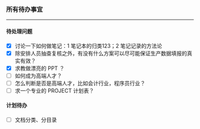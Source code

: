 ### 所有待办事宜

---

#### 待处理问题
- [x] 讨论一下如何做笔记：1 笔记本的归类123；2 笔记记录的方法论
- [x] 除安排人员抽查复核之外，有没有什么方案可以尽可能保证生产数据填报的真实有效？
- [x] 求教做漂亮的 PPT ？
- [ ] 如何成为高端人才？
- [ ] 怎么判断是否是高端人才，比如会计行业，程序员行业？
- [ ] 求一个专业的 PROJECT 计划表？

#### 计划待办
- [ ] 文档分类、分目录
